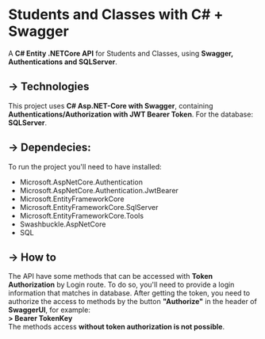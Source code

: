 # Students and Classes with C# + Swagger
A **C# Entity .NETCore API** for Students and Classes, using **Swagger, Authentications and SQLServer**.

## -> Technologies
This project uses **C# Asp.NET-Core with Swagger**, containing **Authentications/Authorization with JWT Bearer Token**. For the database: **SQLServer**.

## -> Dependecies:
To run the project you'll need to have installed:

- Microsoft.AspNetCore.Authentication
- Microsoft.AspNetCore.Authentication.JwtBearer
- Microsoft.EntityFrameworkCore
- Microsoft.EntityFrameworkCore.SqlServer
- Microsoft.EntityFrameworkCore.Tools
- Swashbuckle.AspNetCore
- SQL

## -> How to
The API have some methods that can be accessed with **Token Authorization** by Login route. To do so, you'll need to provide a login information that matches in database.
After getting the token, you need to authorize the access to methods by the button **"Authorize"** in the header of **SwaggerUI**, for example: <br/>
 **> Bearer TokenKey** <br/>
The methods access **without token authorization is not possible**.
